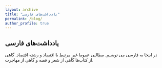 ```yaml
---
layout: archive
title: "یادداشت‌های فارسی"
permalink: /blog/
author_profile: true
---
```


## یادداشت‌های فارسی
در اینجا به فارسی می نویسم. مطالبی عموما غیر مرتبط با اقتصاد و رشته اقتصاد. گاهی از کتاب‌ها گاهی از شعر و قصه و گاهی از مهاجرت. 
